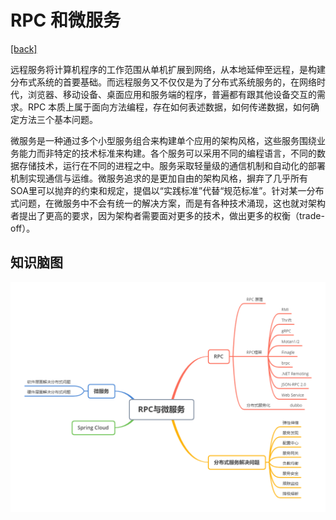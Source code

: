 # RPC 和微服务

[[back]](../README.md)

远程服务将计算机程序的工作范围从单机扩展到网络，从本地延伸至远程，是构建分布式系统的首要基础。而远程服务又不仅仅是为了分布式系统服务的，在网络时代，浏览器、移动设备、桌面应用和服务端的程序，普遍都有跟其他设备交互的需求。RPC 本质上属于面向方法编程，存在如何表述数据，如何传递数据，如何确定方法三个基本问题。

微服务是一种通过多个小型服务组合来构建单个应用的架构风格，这些服务围绕业务能力而非特定的技术标准来构建。各个服务可以采用不同的编程语言，不同的数据存储技术，运行在不同的进程之中。服务采取轻量级的通信机制和自动化的部署机制实现通信与运维。微服务追求的是更加自由的架构风格，摒弃了几乎所有SOA里可以抛弃的约束和规定，提倡以“实践标准”代替“规范标准”。针对某一分布式问题，在微服务中不会有统一的解决方案，而是有各种技术涌现，这也就对架构者提出了更高的要求，因为架构者需要面对更多的技术，做出更多的权衡（trade-off）。

## 知识脑图

![](./mind/7.RPC与微服务.png)

